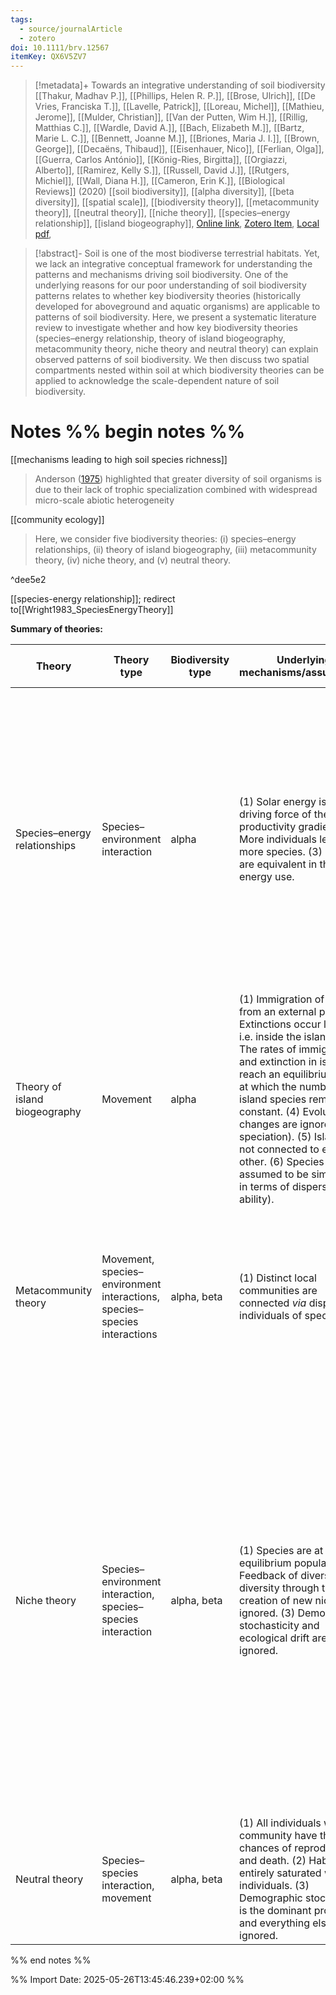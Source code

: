 ```yaml
---
tags:
  - source/journalArticle
  - zotero
doi: 10.1111/brv.12567
itemKey: QX6V5ZV7
---
```

>[!metadata]+
> Towards an integrative understanding of soil biodiversity
> [[Thakur, Madhav P.]], [[Phillips, Helen R. P.]], [[Brose, Ulrich]], [[De Vries, Franciska T.]], [[Lavelle, Patrick]], [[Loreau, Michel]], [[Mathieu, Jerome]], [[Mulder, Christian]], [[Van der Putten, Wim H.]], [[Rillig, Matthias C.]], [[Wardle, David A.]], [[Bach, Elizabeth M.]], [[Bartz, Marie L. C.]], [[Bennett, Joanne M.]], [[Briones, Maria J. I.]], [[Brown, George]], [[Decaëns, Thibaud]], [[Eisenhauer, Nico]], [[Ferlian, Olga]], [[Guerra, Carlos António]], [[König-Ries, Birgitta]], [[Orgiazzi, Alberto]], [[Ramirez, Kelly S.]], [[Russell, David J.]], [[Rutgers, Michiel]], [[Wall, Diana H.]], [[Cameron, Erin K.]], 
> [[Biological Reviews]] (2020)
> [[soil biodiversity]], [[alpha diversity]], [[beta diversity]], [[spatial scale]], [[biodiversity theory]], [[metacommunity theory]], [[neutral theory]], [[niche theory]], [[species–energy relationship]], [[island biogeography]], 
> [Online link](https://onlinelibrary.wiley.com/doi/abs/10.1111/brv.12567), [Zotero Item](zotero://select/library/items/QX6V5ZV7), [Local pdf](file://C:/Users/aburg/Documents/references/zotero/storage/Q7ZNG8Y7/Thakur2020_integrativeunderstanding.pdf), 

>[!abstract]-
>Soil is one of the most biodiverse terrestrial habitats. Yet, we lack an integrative conceptual framework for understanding the patterns and mechanisms driving soil biodiversity. One of the underlying reasons for our poor understanding of soil biodiversity patterns relates to whether key biodiversity theories (historically developed for aboveground and aquatic organisms) are applicable to patterns of soil biodiversity. Here, we present a systematic literature review to investigate whether and how key biodiversity theories (species–energy relationship, theory of island biogeography, metacommunity theory, niche theory and neutral theory) can explain observed patterns of soil biodiversity. We then discuss two spatial compartments nested within soil at which biodiversity theories can be applied to acknowledge the scale-dependent nature of soil biodiversity.

# Notes %% begin notes %%
[[mechanisms leading to high soil species richness]]
>Anderson ([1975](https://onlinelibrary.wiley.com/doi/full/10.1111/brv.12567#brv12567-bib-0004)) highlighted that greater diversity of soil organisms is due to their lack of trophic specialization combined with widespread micro-scale abiotic heterogeneity

[[community ecology]]
> Here, we consider five biodiversity theories: (i) species–energy relationships, (ii) theory of island biogeography, (iii) metacommunity theory, (iv) niche theory, and (v) neutral theory.

^dee5e2

[[species-energy relationship]]; redirect to[[Wright1983_SpeciesEnergyTheory]]

**Summary of theories:**

| Theory                        | Theory type                                                              | Biodiversity type | Underlying mechanisms/assumptions                                                                                                                                                                                                                                                                                                                                                                                                   | Main prediction(s)                                                                                                                                                                                                                                                                                                                                                                                                                                               | Challenges relevant to soil organisms                                                                                                                                                                                                                                                                                             | Foundational references                                                                                                                                                                                                                                                                                          |
| ----------------------------- | ------------------------------------------------------------------------ | ----------------- | ----------------------------------------------------------------------------------------------------------------------------------------------------------------------------------------------------------------------------------------------------------------------------------------------------------------------------------------------------------------------------------------------------------------------------------- | ---------------------------------------------------------------------------------------------------------------------------------------------------------------------------------------------------------------------------------------------------------------------------------------------------------------------------------------------------------------------------------------------------------------------------------------------------------------- | --------------------------------------------------------------------------------------------------------------------------------------------------------------------------------------------------------------------------------------------------------------------------------------------------------------------------------- | ---------------------------------------------------------------------------------------------------------------------------------------------------------------------------------------------------------------------------------------------------------------------------------------------------------------- |
| Species–energy relationships  | Species–environment interaction                                          | alpha             | (1) Solar energy is the driving force of the productivity gradient. (2) More individuals lead to more species. (3) Species are equivalent in their energy use.                                                                                                                                                                                                                                                                      | (1) The productivity of an area enhances the number of species, and their population size.                                                                                                                                                                                                                                                                                                                                                                       | (1) Soil abiotic conditions can alter the strength of productivity–soil biodiversity relationships. (2) Energy conversion depends on environmental stoichiometry. Constraints in environmental stoichiometry are particularly strong in soil. These stoichiometric constraints are overcome by interactions among soil organisms. | Wright ([1983](https://onlinelibrary.wiley.com/doi/full/10.1111/brv.12567#brv12567-bib-0156)); Rosenzweig ([1995](https://onlinelibrary.wiley.com/doi/full/10.1111/brv.12567#brv12567-bib-0122)); Evans, Warren, & Gaston ([2005](https://onlinelibrary.wiley.com/doi/full/10.1111/brv.12567#brv12567-bib-0049)) |
| Theory of island biogeography | Movement                                                                 | alpha             | (1) Immigration of species from an external pool. (2) Extinctions occur locally, i.e. inside the island. (3) The rates of immigration and extinction in islands reach an equilibrium stage at which the number of island species remains constant. (4) Evolutionary changes are ignored (e.g. speciation). (5) Islands are not connected to each other. (6) Species are assumed to be similar (e.g. in terms of dispersal ability). | (1) Larger and less remote islands contain more species. (2) More (geographically) isolated islands are poorer in species number.                                                                                                                                                                                                                                                                                                                                | (1) Movement of organisms are constrained at multiple scales in soil. (2) Difficult to define an island/continent within soil (variable across scales).                                                                                                                                                                           | MacArthur & Wilson ([1967](https://onlinelibrary.wiley.com/doi/full/10.1111/brv.12567#brv12567-bib-0088))                                                                                                                                                                                                        |
| Metacommunity theory          | Movement, species–environment interactions, species–species interactions | alpha, beta       | (1) Distinct local communities are connected _via_ dispersal of individuals of species.                                                                                                                                                                                                                                                                                                                                             | (1) Local diversity (alpha and beta) depends on dispersal capacity. This relation can be hump-shaped. (2) The persistence of species in sinks depends on species dispersal.                                                                                                                                                                                                                                                                                      | (1) Not easy to estimate dispersal ability. (2) Difficult to define distinct patches (variable across scales).                                                                                                                                                                                                                    | Wilson ([1992](https://onlinelibrary.wiley.com/doi/full/10.1111/brv.12567#brv12567-bib-0154)); Mouquet & Loreau ([2002](https://onlinelibrary.wiley.com/doi/full/10.1111/brv.12567#brv12567-bib-0100)); Leibold _et al_. ([2004](https://onlinelibrary.wiley.com/doi/full/10.1111/brv.12567#brv12567-bib-0081))  |
| Niche theory                  | Species–environment interaction, species–species interaction             | alpha, beta       | (1) Species are at their equilibrium population. (2) Feedback of diversity on diversity through the creation of new niches is ignored. (3) Demographic stochasticity and ecological drift are ignored.                                                                                                                                                                                                                              | (1) For two or more species to coexist in an environment, they must occupy different niches or at least avoid niche overlap among them as far as possible. The greater the number of limiting factors (both biotic and abiotic), the greater the biodiversity (more heterogeneity leads to greater biodiversity). (2) Species abundance distribution depends on resource partionining. (3) Species similarity decays with difference in environmental variables. | (1) Ecosystem engineering by soil organisms generates strong feedback on soil biodiversity. (2) The equilibrium is a matter of scale, and soil represents a system with cross-scale interactions. (3) Selection of the right environmental variable.                                                                              | Hutchinson ([1959](https://onlinelibrary.wiley.com/doi/full/10.1111/brv.12567#brv12567-bib-0069)); MacArthur ([1972](https://onlinelibrary.wiley.com/doi/full/10.1111/brv.12567#brv12567-bib-0087))                                                                                                              |
| Neutral theory                | Species–species interaction, movement                                    | alpha, beta       | (1) All individuals within a community have the same chances of reproduction and death. (2) Habitat is entirely saturated with individuals. (3) Demographic stochasticity is the dominant process, and everything else is ignored.                                                                                                                                                                                                  | (1) Species abundance distribution depends on spatial structure. (2) Species similarity decays with spatial distance.                                                                                                                                                                                                                                                                                                                                            | (1) Strong simplification and ignores many processes.                                                                                                                                                                                                                                                                             | Hubbell ([2001](https://onlinelibrary.wiley.com/doi/full/10.1111/brv.12567#brv12567-bib-0068)); Bell ([2001](https://onlinelibrary.wiley.com/doi/full/10.1111/brv.12567#brv12567-bib-0021))                                                                                                                      |


%% end notes %%




%% Import Date: 2025-05-26T13:45:46.239+02:00 %%
